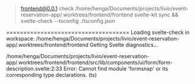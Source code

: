 > frontend@0.0.1 check /home/henga/Documents/projects/livio/event-reservation-app/.worktrees/frontend/frontend
> svelte-kit sync && svelte-check --tsconfig ./tsconfig.json

====================================
Loading svelte-check in workspace: /home/henga/Documents/projects/livio/event-reservation-app/.worktrees/frontend/frontend
Getting Svelte diagnostics...

/home/henga/Documents/projects/livio/event-reservation-app/.worktrees/frontend/frontend/src/lib/components/ui/form/form-description.svelte:2:33
Error: Cannot find module 'formsnap' or its corresponding type declarations. (ts)

<script lang="ts">
	import * as FormPrimitive from 'formsnap';
	import type { HTMLAttributes } from 'svelte/elements';


/home/henga/Documents/projects/livio/event-reservation-app/.worktrees/frontend/frontend/src/lib/components/ui/form/form-label.svelte:3:33
Error: Cannot find module 'formsnap' or its corresponding type declarations. (ts)
	import type { Label as LabelPrimitive } from 'bits-ui';
	import { getFormControl } from 'formsnap';
	import { cn } from '$lib/utils.js';


/home/henga/Documents/projects/livio/event-reservation-app/.worktrees/frontend/frontend/src/lib/components/ui/form/form-field-errors.svelte:2:33
Error: Cannot find module 'formsnap' or its corresponding type declarations. (ts)
<script lang="ts">
	import * as FormPrimitive from 'formsnap';
	import { cn } from '$lib/utils.js';


/home/henga/Documents/projects/livio/event-reservation-app/.worktrees/frontend/frontend/src/lib/components/ui/form/form-field.svelte:2:43
Error: Cannot find module 'sveltekit-superforms' or its corresponding type declarations. (ts)
<script lang="ts" context="module">
	import type { FormPath, SuperForm } from 'sveltekit-superforms';
	type T = Record<string, unknown>;


/home/henga/Documents/projects/livio/event-reservation-app/.worktrees/frontend/frontend/src/lib/components/ui/form/form-field.svelte:9:33
Error: Cannot find module 'formsnap' or its corresponding type declarations. (ts)
	import type { HTMLAttributes } from 'svelte/elements';
	import * as FormPrimitive from 'formsnap';
	import { cn } from '$lib/utils.js';


/home/henga/Documents/projects/livio/event-reservation-app/.worktrees/frontend/frontend/src/lib/components/ui/form/form-fieldset.svelte:2:43
Error: Cannot find module 'sveltekit-superforms' or its corresponding type declarations. (ts)
<script lang="ts" context="module">
	import type { FormPath, SuperForm } from 'sveltekit-superforms';
	type T = Record<string, unknown>;


/home/henga/Documents/projects/livio/event-reservation-app/.worktrees/frontend/frontend/src/lib/components/ui/form/form-fieldset.svelte:8:33
Error: Cannot find module 'formsnap' or its corresponding type declarations. (ts)
<script lang="ts" generics="T extends Record<string, unknown>, U extends FormPath<T>">
	import * as FormPrimitive from 'formsnap';
	import { cn } from '$lib/utils.js';


/home/henga/Documents/projects/livio/event-reservation-app/.worktrees/frontend/frontend/src/lib/components/ui/form/form-legend.svelte:2:33
Error: Cannot find module 'formsnap' or its corresponding type declarations. (ts)
<script lang="ts">
	import * as FormPrimitive from 'formsnap';
	import { cn } from '$lib/utils.js';


/home/henga/Documents/projects/livio/event-reservation-app/.worktrees/frontend/frontend/src/lib/components/ui/form/form-element-field.svelte:2:49
Error: Cannot find module 'sveltekit-superforms' or its corresponding type declarations. (ts)
<script lang="ts" context="module">
	import type { FormPathLeaves, SuperForm } from 'sveltekit-superforms';
	type T = Record<string, unknown>;


/home/henga/Documents/projects/livio/event-reservation-app/.worktrees/frontend/frontend/src/lib/components/ui/form/form-element-field.svelte:9:33
Error: Cannot find module 'formsnap' or its corresponding type declarations. (ts)
	import type { HTMLAttributes } from 'svelte/elements';
	import * as FormPrimitive from 'formsnap';
	import { cn } from '$lib/utils.js';


/home/henga/Documents/projects/livio/event-reservation-app/.worktrees/frontend/frontend/src/lib/components/ui/form/index.ts:1:32
Error: Cannot find module 'formsnap' or its corresponding type declarations. 
import * as FormPrimitive from 'formsnap';
import Description from './form-description.svelte';


/home/henga/Documents/projects/livio/event-reservation-app/.worktrees/frontend/frontend/src/lib/scripts/credentials.test.ts:6:23
Error: Cannot find name 'validate'. 
		(email: string, password: string) => {
			expect(async () => validate(email, password)).rejects.toThrowError();
		}


/home/henga/Documents/projects/livio/event-reservation-app/.worktrees/frontend/frontend/src/lib/scripts/parseCookie.test.ts:5:24
Error: Cannot find name 'parseCookie'. 
	it.todo('should do nothing for now', () => {
		const cookieParsed = parseCookie(cookie);
		// TODO: find the right format for the cookoie that I am going to exploit


/home/henga/Documents/projects/livio/event-reservation-app/.worktrees/frontend/frontend/src/lib/stores/navbar.ts:16:34
Error: Argument of type 'navState' is not assignable to parameter of type 'null | undefined'.
  Type '"events"' is not assignable to type 'null | undefined'. 
	store.subscribe((val) => {
		if ([null, undefined].includes(val)) {
			localStorage.removeItem(key);


/home/henga/Documents/projects/livio/event-reservation-app/.worktrees/frontend/frontend/src/routes/app/admin/+page.server.ts:8:18
Error: Property 'role' does not exist on type 'never'. 
	}
	if (locals.user.role !== 'admin') {
		throw redirect(301, '/');


/home/henga/Documents/projects/livio/event-reservation-app/.worktrees/frontend/frontend/src/routes/app/admin/users/+page.server.ts:42:26
Error: Property 'get' does not exist on type 'Promise<FormData>'. 
	const formData = request.formData();
	const userId = formData.get('userid');
	const res = await fetch(`${API_URL}/api/v1/admin/users`, {


/home/henga/Documents/projects/livio/event-reservation-app/.worktrees/frontend/frontend/src/routes/app/settings/profile/+page.ts:72:17
Error: Element implicitly has an 'any' type because expression of type 'string' can't be used to index type '{ email: string; role: string; lastname: string; firstname: string; gender: string; birthdate: string; telephone: string; address: string; city: string; postalcard: string; }'.
  No index signature with a parameter of type 'string' was found on type '{ email: string; role: string; lastname: string; firstname: string; gender: string; birthdate: string; telephone: string; address: string; city: string; postalcard: string; }'. 
	for (const field of userfields) {
		const value = user[field] !== '' ? user[field] : missingValues[field];
		fields[field] = { ...fieldsStatic[field], value };


/home/henga/Documents/projects/livio/event-reservation-app/.worktrees/frontend/frontend/src/routes/app/settings/profile/+page.ts:72:38
Error: Element implicitly has an 'any' type because expression of type 'string' can't be used to index type '{ email: string; role: string; lastname: string; firstname: string; gender: string; birthdate: string; telephone: string; address: string; city: string; postalcard: string; }'.
  No index signature with a parameter of type 'string' was found on type '{ email: string; role: string; lastname: string; firstname: string; gender: string; birthdate: string; telephone: string; address: string; city: string; postalcard: string; }'. 
	for (const field of userfields) {
		const value = user[field] !== '' ? user[field] : missingValues[field];
		fields[field] = { ...fieldsStatic[field], value };


/home/henga/Documents/projects/livio/event-reservation-app/.worktrees/frontend/frontend/src/routes/app/settings/profile/+page.ts:72:52
Error: Element implicitly has an 'any' type because expression of type 'string' can't be used to index type '{ readonly email: "Aucune adresse email précisé"; readonly telephone: "Aucun numero de telephone précisé"; readonly lastname: "Aucun nom précisé"; readonly firstname: "Aucun prenom précisé"; readonly birthdate: "Aucune date de naissance précisé"; readonly address: "Aucune adresse précisé"; readonly city: "Aucune vil...'.
  No index signature with a parameter of type 'string' was found on type '{ readonly email: "Aucune adresse email précisé"; readonly telephone: "Aucun numero de telephone précisé"; readonly lastname: "Aucun nom précisé"; readonly firstname: "Aucun prenom précisé"; readonly birthdate: "Aucune date de naissance précisé"; readonly address: "Aucune adresse précisé"; readonly city: "Aucune vil...'. 
	for (const field of userfields) {
		const value = user[field] !== '' ? user[field] : missingValues[field];
		fields[field] = { ...fieldsStatic[field], value };


/home/henga/Documents/projects/livio/event-reservation-app/.worktrees/frontend/frontend/src/routes/app/votes/[year]/[month]/+page.server.ts:46:2
Error: Object literal may only specify known properties, and 'default' does not exist in type 'Action'. 
export const actions: Action = {
	default: async ({ request, cookies, params }) => {
		console.log('Sending the data to the backend !');


/home/henga/Documents/projects/livio/event-reservation-app/.worktrees/frontend/frontend/src/routes/app/votes/[year]/[month]/+page.server.ts:46:20
Error: Binding element 'request' implicitly has an 'any' type. 
export const actions: Action = {
	default: async ({ request, cookies, params }) => {
		console.log('Sending the data to the backend !');


/home/henga/Documents/projects/livio/event-reservation-app/.worktrees/frontend/frontend/src/routes/app/votes/[year]/[month]/+page.server.ts:46:29
Error: Binding element 'cookies' implicitly has an 'any' type. 
export const actions: Action = {
	default: async ({ request, cookies, params }) => {
		console.log('Sending the data to the backend !');


/home/henga/Documents/projects/livio/event-reservation-app/.worktrees/frontend/frontend/src/routes/app/votes/[year]/[month]/+page.server.ts:46:38
Error: Binding element 'params' implicitly has an 'any' type. 
export const actions: Action = {
	default: async ({ request, cookies, params }) => {
		console.log('Sending the data to the backend !');


/home/henga/Documents/projects/livio/event-reservation-app/.worktrees/frontend/frontend/src/routes/signup/+page.server.ts:9:2
Error: Object literal may only specify known properties, and 'default' does not exist in type 'Action'. 
export const actions: Action = {
	default: async ({ request, cookies }) => {
		const formData = await request.formData();


/home/henga/Documents/projects/livio/event-reservation-app/.worktrees/frontend/frontend/src/routes/signup/+page.server.ts:9:20
Error: Binding element 'request' implicitly has an 'any' type. 
export const actions: Action = {
	default: async ({ request, cookies }) => {
		const formData = await request.formData();


/home/henga/Documents/projects/livio/event-reservation-app/.worktrees/frontend/frontend/src/routes/signup/+page.server.ts:9:29
Error: Binding element 'cookies' implicitly has an 'any' type. 
export const actions: Action = {
	default: async ({ request, cookies }) => {
		const formData = await request.formData();


/home/henga/Documents/projects/livio/event-reservation-app/.worktrees/frontend/frontend/src/routes/signup/+page.server.ts:29:42
Error: Property 'sessionId' does not exist on type 'CookieParsed'. 
			const cookieParsed = parseCookie(res.headers.getSetCookie()[0]);
			cookies.set('sessionId', cookieParsed.sessionId, {
				path: '/'


/home/henga/Documents/projects/livio/event-reservation-app/.worktrees/frontend/frontend/src/lib/components/events/EventComponent.svelte:30:19
Error: Argument of type 'number' is not assignable to parameter of type 'Date'. (ts)
					<p class="text-sm">
						{formatDate(Date.parse(beginat))} -
						<span class="placecount">


/home/henga/Documents/projects/livio/event-reservation-app/.worktrees/frontend/frontend/src/lib/components/events/EventComponent.svelte:30:30
Error: Argument of type 'Date' is not assignable to parameter of type 'string'. (ts)
					<p class="text-sm">
						{formatDate(Date.parse(beginat))} -
						<span class="placecount">


/home/henga/Documents/projects/livio/event-reservation-app/.worktrees/frontend/frontend/src/lib/components/events/OldTableEvent.svelte:3:32
Error: Cannot find module './$types' or its corresponding type declarations. (ts)
	import * as Table from '$lib/components/ui/table';
	import type { PageData } from './$types';
	export let data: PageData;


/home/henga/Documents/projects/livio/event-reservation-app/.worktrees/frontend/frontend/src/lib/components/home/NextVote.svelte:33:2
Warn: Do not use empty rulesets (css)
	}
	.places {
	}


====================================
svelte-check found 30 errors and 1 warning in 19 files
 ELIFECYCLE  Command failed with exit code 1.
